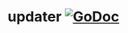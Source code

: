 # updater [![GoDoc](https://godoc.org/graphql.co/graphql?status.svg)](https://github.com/lsldigital/updater/)
